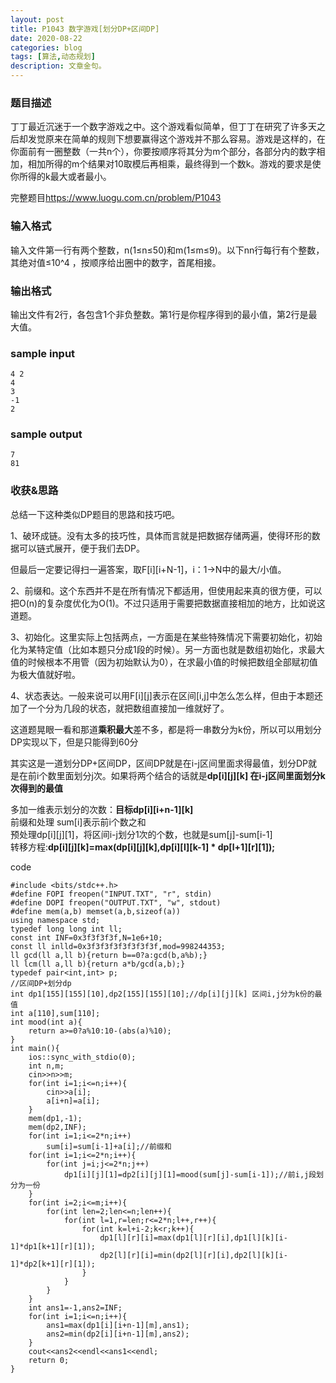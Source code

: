 ```yaml
---
layout: post
title: P1043 数字游戏[划分DP+区间DP]
date: 2020-08-22
categories: blog
tags: [算法,动态规划]
description: 文章金句。
---
```


### 题目描述
丁丁最近沉迷于一个数字游戏之中。这个游戏看似简单，但丁丁在研究了许多天之后却发觉原来在简单的规则下想要赢得这个游戏并不那么容易。游戏是这样的，在你面前有一圈整数（一共n个），你要按顺序将其分为m个部分，各部分内的数字相加，相加所得的m个结果对10取模后再相乘，最终得到一个数k。游戏的要求是使你所得的k最大或者最小。

完整题目<https://www.luogu.com.cn/problem/P1043><br>

### 输入格式
输入文件第一行有两个整数，n(1≤n≤50)和m(1≤m≤9)。以下nn行每行有个整数，其绝对值≤10^4
 ，按顺序给出圈中的数字，首尾相接。

### 输出格式
输出文件有2行，各包含1个非负整数。第1行是你程序得到的最小值，第2行是最大值。

### sample input
```
4 2
4
3
-1
2
```
### sample output
```
7
81
```

### 收获&思路
总结一下这种类似DP题目的思路和技巧吧。

1、破环成链。没有太多的技巧性，具体而言就是把数据存储两遍，使得环形的数据可以链式展开，便于我们去DP。

但最后一定要记得扫一遍答案，取F[i][i+N-1]，i：1->N中的最大/小值。

2、前缀和。这个东西并不是在所有情况下都适用，但使用起来真的很方便，可以把O(n)的复杂度优化为O(1)。不过只适用于需要把数据直接相加的地方，比如说这道题。

3、初始化。这里实际上包括两点，一方面是在某些特殊情况下需要初始化，初始化为某特定值（比如本题只分成1段的时候）。另一方面也就是数组初始化，求最大值的时候根本不用管（因为初始默认为0），在求最小值的时候把数组全部赋初值为极大值就好啦。

4、状态表达。一般来说可以用F[i][j]表示在区间[i,j]中怎么怎么样，但由于本题还加了一个分为几段的状态，就把数组直接加一维就好了。

这道题晃眼一看和那道**乘积最大**差不多，都是将一串数分为k份，所以可以用划分DP实现以下，但是只能得到60分<br>

其实这是一道划分DP+区间DP，区间DP就是在i-j区间里面求得最值，划分DP就是在前i个数里面划分j次。如果将两个结合的话就是**dp[i][j][k] 在i-j区间里面划分k次得到的最值**<br>

多加一维表示划分的次数：**目标dp[i][i+n-1][k]**<br>
前缀和处理 sum[i]表示前i个数之和<br>
预处理dp[i][j][1]，将区间i-j划分1次的个数，也就是sum[j]-sum[i-1]<br>
转移方程:**dp[i][j][k]=max(dp[i][j][k],dp[i][l][k-1] * dp[l+1][r][1]);**<br>

code
```
#include <bits/stdc++.h>
#define FOPI freopen("INPUT.TXT", "r", stdin)
#define DOPI freopen("OUTPUT.TXT", "w", stdout)
#define mem(a,b) memset(a,b,sizeof(a))
using namespace std;
typedef long long int ll;
const int INF=0x3f3f3f3f,N=1e6+10;
const ll inlld=0x3f3f3f3f3f3f3f3f,mod=998244353;
ll gcd(ll a,ll b){return b==0?a:gcd(b,a%b);}
ll lcm(ll a,ll b){return a*b/gcd(a,b);}
typedef pair<int,int> p;
//区间DP+划分dp
int dp1[155][155][10],dp2[155][155][10];//dp[i][j][k] 区间i,j分为k份的最值
int a[110],sum[110];
int mood(int a){
    return a>=0?a%10:10-(abs(a)%10);
}
int main(){
    ios::sync_with_stdio(0);
    int n,m;
    cin>>n>>m;
    for(int i=1;i<=n;i++){
        cin>>a[i];
        a[i+n]=a[i];
    }
    mem(dp1,-1);
    mem(dp2,INF);
    for(int i=1;i<=2*n;i++)
        sum[i]=sum[i-1]+a[i];//前缀和
    for(int i=1;i<=2*n;i++){
        for(int j=i;j<=2*n;j++)
            dp1[i][j][1]=dp2[i][j][1]=mood(sum[j]-sum[i-1]);//前i,j段划分为一份
    }
    for(int i=2;i<=m;i++){
        for(int len=2;len<=n;len++){
            for(int l=1,r=len;r<=2*n;l++,r++){
                for(int k=l+i-2;k<r;k++){
                    dp1[l][r][i]=max(dp1[l][r][i],dp1[l][k][i-1]*dp1[k+1][r][1]);
                    dp2[l][r][i]=min(dp2[l][r][i],dp2[l][k][i-1]*dp2[k+1][r][1]);
                }
            }
        }
    }
    int ans1=-1,ans2=INF;
    for(int i=1;i<=n;i++){
        ans1=max(dp1[i][i+n-1][m],ans1);
        ans2=min(dp2[i][i+n-1][m],ans2);
    }
    cout<<ans2<<endl<<ans1<<endl;
    return 0;
}
```



